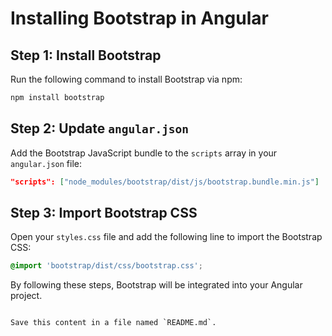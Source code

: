  
 
# Installing Bootstrap in Angular

## Step 1: Install Bootstrap
Run the following command to install Bootstrap via npm:

```sh
npm install bootstrap
```

## Step 2: Update `angular.json`
Add the Bootstrap JavaScript bundle to the `scripts` array in your `angular.json` file:

```json
"scripts": ["node_modules/bootstrap/dist/js/bootstrap.bundle.min.js"]
```

## Step 3: Import Bootstrap CSS
Open your `styles.css` file and add the following line to import the Bootstrap CSS:

```css
@import 'bootstrap/dist/css/bootstrap.css';
```

By following these steps, Bootstrap will be integrated into your Angular project.
```

Save this content in a file named `README.md`.
